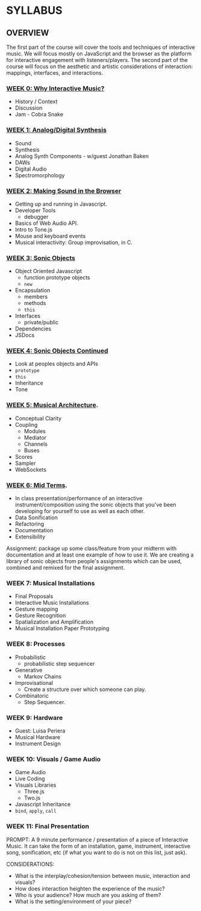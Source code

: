 # SYLLABUS

## OVERVIEW

The first part of the course will cover the tools and techniques of interactive music. We will focus mostly on JavaScript and the browser as the platform for interactive engagement with listeners/players. The second part of the course will focus on the aesthetic and artistic considerations of interaction: mappings, interfaces, and interactions. 

### [WEEK 0: Why Interactive Music?](week0/)

* History / Context
* Discussion
* Jam - Cobra Snake

### [WEEK 1: Analog/Digital Synthesis](week1/)

* Sound
* Synthesis
* Analog Synth Components - w/guest Jonathan Baken
* DAWs
* Digital Audio
* Spectromorphology

### [WEEK 2: Making Sound in the Browser](week2/)

* Getting up and running in Javascript. 
* Developer Tools
	* debugger
* Basics of Web Audio API. 
* Intro to Tone.js
* Mouse and keyboard events
* Musical interactivity: Group improvisation, in C. 

### [WEEK 3: Sonic Objects](week3/)

* Object Oriented Javascript
	* function prototype objects
	* `new`
* Encapsulation
	* members
	* methods
	* `this`
* Interfaces
	* private/public
* Dependencies
* JSDocs

### [WEEK 4: Sonic Objects Continued](week4/)

* Look at peoples objects and APIs
* `prototype`
* `this`
* Inheritance
* Tone

### [WEEK 5: Musical Architecture](week5/).

* Conceptual Clarity
* Coupling
	* Modules
	* Mediator
	* Channels
	* Buses
* Scores
* Sampler
* WebSockets

### [WEEK 6: Mid Terms](week6/).

* In class presentation/performance of an interactive instrument/composition using the sonic objects that you've been developing for yourself to use as well as each other. 
* Data Sonification
* Refactoring
* Documentation
* Extensibility

Assignment: package up some class/feature from your midterm with documentation and at least one example of how to use it. We are creating a library of sonic objects from people's assignments which can be used, combined and remixed for the final assignment. 

### WEEK 7: Musical Installations

* Final Proposals
* Interactive Music Installations
* Gesture mapping
* Gesture Recognition
* Spatialization and Amplification
* Musical Installation Paper Prototyping

### WEEK 8: Processes

* Probabilistic
	* probabilistic step sequencer
* Generative
	* Markov Chains
* Improvisational
	* Create a structure over which someone can play.
* Combinatoric
	* Step Sequencer.

### WEEK 9: Hardware

* Guest: Luisa Periera
* Musical Hardware
* Instrument Design

### WEEK 10: Visuals / Game Audio

* Game Audio
* Live Coding
* Visuals Libraries
	* Three.js
	* Two.js
* Javascript Inheritance
* `bind`, `apply`, `call`

### WEEK 11: Final Presentation

PROMPT: A 9 minute performance / presentation of a piece of Interactive Music. It can take the form of an installation, game, instrument, interactive song, sonification, etc (if what you want to do is not on this list, just ask). 

CONSIDERATIONS: 
* What is the interplay/cohesion/tension between music, interaction and visuals? 
* How does interaction heighten the experience of the music?
* Who is your audience? How much are you asking of them?
* What is the setting/environment of your piece?